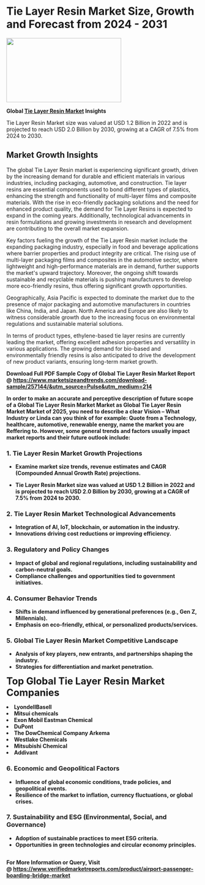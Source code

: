<H1>Tie Layer Resin Market Size, Growth and Forecast from 2024 - 2031</H1><img class="aligncenter size-medium wp-image-584254" src="https://thirdeyenews.in/wp-content/uploads/2024/09/Global-Market-Research-300x168.jpeg" alt="" width="300" height="168" /><p><strong>Global&nbsp;<a href="https://www.marketsizeandtrends.com/download-sample/257144/&amp;utm_source=Pulse&amp;utm_medium=214">Tie Layer Resin Market</a> Insights</strong></p><p>Tie Layer Resin Market size was valued at USD 1.2 Billion in 2022 and is projected to reach USD 2.0 Billion by 2030, growing at a CAGR of 7.5% from 2024 to 2030.</p><p><h2>Market Growth Insights</h2> <p>The global Tie Layer Resin market is experiencing significant growth, driven by the increasing demand for durable and efficient materials in various industries, including packaging, automotive, and construction. Tie layer resins are essential components used to bond different types of plastics, enhancing the strength and functionality of multi-layer films and composite materials. With the rise in eco-friendly packaging solutions and the need for enhanced product quality, the demand for Tie Layer Resins is expected to expand in the coming years. Additionally, technological advancements in resin formulations and growing investments in research and development are contributing to the overall market expansion.</p> <p><strong></strong></p> <p>Key factors fueling the growth of the Tie Layer Resin market include the expanding packaging industry, especially in food and beverage applications where barrier properties and product integrity are critical. The rising use of multi-layer packaging films and composites in the automotive sector, where lightweight and high-performance materials are in demand, further supports the market's upward trajectory. Moreover, the ongoing shift towards sustainable and recyclable materials is pushing manufacturers to develop more eco-friendly resins, thus offering significant growth opportunities.</p> <p>Geographically, Asia Pacific is expected to dominate the market due to the presence of major packaging and automotive manufacturers in countries like China, India, and Japan. North America and Europe are also likely to witness considerable growth due to the increasing focus on environmental regulations and sustainable material solutions.</p> <p>In terms of product types, ethylene-based tie layer resins are currently leading the market, offering excellent adhesion properties and versatility in various applications. The growing demand for bio-based and environmentally friendly resins is also anticipated to drive the development of new product variants, ensuring long-term market growth.</p> <p><strong></p><p><span class=""><strong>Download Full PDF Sample Copy of Global Tie Layer Resin Market Report</strong> @ <a href="https://www.marketsizeandtrends.com/download-sample/257144/&amp;utm_source=Pulse&amp;utm_medium=214" target="_blank">https://www.marketsizeandtrends.com/download-sample/257144/&amp;utm_source=Pulse&amp;utm_medium=214</a></span></p><p>In order to make an accurate and perceptive description of future scope of a Global&nbsp;Tie Layer Resin Market Market as Global&nbsp;Tie Layer Resin Market Market of 2025, you need to describe a clear Vision &ndash; What Industry or Linda can you think of for example: Quote from a Technology, healthcare, automotive, renewable energy, name the market you are Reffering to. However, some general trends and factors usually impact market reports and their future outlook include:</p><h3>1.&nbsp;<strong>Tie Layer Resin Market Growth Projections</strong></h3><ul><li>Examine market size trends, revenue estimates and CAGR (Compounded Annual Growth Rate) projections.</li><li><p>Tie Layer Resin Market size was valued at USD 1.2 Billion in 2022 and is projected to reach USD 2.0 Billion by 2030, growing at a CAGR of 7.5% from 2024 to 2030.</p></li></ul><h3>2.&nbsp;<strong>Tie Layer Resin Market Technological Advancements</strong></h3><ul><li>Integration of AI, IoT, blockchain, or automation in the industry.</li><li>Innovations driving cost reductions or improving efficiency.</li></ul><h3>3.&nbsp;<strong>Regulatory and Policy Changes</strong></h3><ul><li>Impact of global and regional regulations, including sustainability and carbon-neutral goals.</li><li>Compliance challenges and opportunities tied to government initiatives.</li></ul><h3>4.&nbsp;<strong>Consumer Behavior Trends</strong></h3><ul><li>Shifts in demand influenced by generational preferences (e.g., Gen Z, Millennials).</li><li>Emphasis on eco-friendly, ethical, or personalized products/services.</li></ul><h3>5.&nbsp;<strong>Global Tie Layer Resin Market Competitive Landscape</strong></h3><ul><li>Analysis of key players, new entrants, and partnerships shaping the industry.</li><li>Strategies for differentiation and market penetration.</li></ul><p data-pm-slice="1 1 []"><span style="color: inherit; font-family: inherit; font-size: 25px;">Top Global Tie Layer Resin Market Companies</span></p><div class="" data-test-id=""><p><li>LyondellBasell</li><li> Mitsui chemicals</li><li> Exon Mobil Eastman Chemical</li><li> DuPont</li><li> The DowChemical Company Arkema</li><li> Westlake Chemicals</li><li> Mitsubishi Chemical</li><li> Addivant</li></p></div><h3>6.&nbsp;<strong>Economic and Geopolitical Factors</strong></h3><ul><li>Influence of global economic conditions, trade policies, and geopolitical events.</li><li>Resilience of the market to inflation, currency fluctuations, or global crises.</li></ul><h3>7.&nbsp;<strong>Sustainability and ESG (Environmental, Social, and Governance)</strong></h3><ul><li>Adoption of sustainable practices to meet ESG criteria.</li><li>Opportunities in green technologies and circular economy principles.</li></ul><h2><strong style="font-size: 14px;">For More Information or Query, Visit @&nbsp;</strong><a style="background-color: #ffffff; font-size: 14px;" href="https://www.marketsizeandtrends.com/report/tie-layer-resin-market/" target="_blank">https://www.verifiedmarketreports.com/product/airport-passenger-boarding-bridge-market</a></h2>
